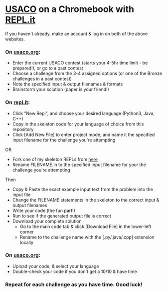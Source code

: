 # [USACO](usaco.org) on a Chromebook with [REPL.it](repl.it)
If you haven't already, make an account & log in on both of the above websites.

### On [usaco.org](usaco.org):
* Enter the current USACO contest (starts your 4-5hr time limit - be prepared!), or go to a past contest
* Choose a challenge from the 3-4 assigned options (or one of the Bronze challenges in a past contest)
* Note the specified input & output filenames & formats
* Brainstorm your solution (paper is your friend!)

### On [repl.it](repl.it):
* Click "New Repl", and choose your desired language (Python3, Java, C++)
* Copy in the skeleton code for your language of choice from this repository
* Click [Add New File] to enter project mode, and name it the specified input filename for the challenge you're attempting

OR
* Fork one of my skeleton REPLs from [here](https://repl.it/@benbroce3)
* Rename FILENAME.in to the specified input filename for your the challenge you're attempting

Then
* Copy & Paste the exact example input text from the problem into the input file
* Change the FILENAME statements in the skeleton to the correct input & output filenames
* Write your code (the fun part!)
* Run to see if the generated output file is correct
* Download your complete solution
    * Go to the main code tab & click [Download File] in the lower-left corner
    * Rename to the challenge name with the [.py/.java/.cpp] extension locally

### On [usaco.org](usaco.org):
* Upload your code, & select your language
* Double-check your code if you don't get a 10/10 & have time

### Repeat for each challenge as you have time. Good luck!

